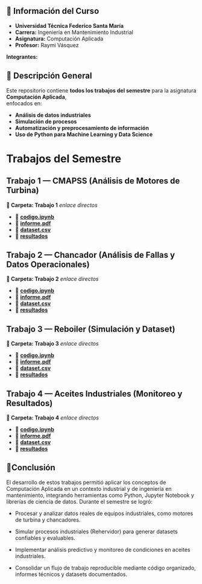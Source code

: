 


## 🏫 Información del Curso ##

- **Universidad Técnica Federico Santa María**  
- **Carrera:** Ingeniería en Mantenimiento Industrial  
- **Asignatura:** Computación Aplicada  
- **Profesor:** Raymi Vásquez  

**Integrantes:**


## 📌 Descripción General ##

Este repositorio contiene **todos los trabajos del semestre** para la asignatura **Computación Aplicada**,  
enfocados en:

- **Análisis de datos industriales**
- **Simulación de procesos**
- **Automatización y preprocesamiento de información**
- **Uso de Python para Machine Learning y Data Science**

# Trabajos del Semestre #

## Trabajo 1 — CMAPSS (Análisis de Motores de Turbina) ##

**📁 Carpeta: Trabajo 1**
 *enlace directos* 
- 🔗 [**codigo.ipynb**](https://github.com/cristian-conlab/Computacio-Aplicada-2/tree/aeec15d5d23005388c10914a24f97fd14f14dd95/TRABAJO%20(MOTORES)/Codigos)
- 🔗 [**informe.pdf**](https://github.com/cristian-conlab/Computacio-Aplicada-2/tree/aeec15d5d23005388c10914a24f97fd14f14dd95/TRABAJO%20(MOTORES)/Informes)
- 🔗 [**dataset.csv**](https://drive.google.com/drive/folders/1_xb5lDDAt6C5lFPALe8JYj2iV1sZA-Um?usp=drive_link)
- 🔗 [**resultados**](https://drive.google.com/drive/folders/1Mv1GHnkKccpI2ZLDFNRJKf8z9N8K1TWK?usp=drive_link)

## Trabajo 2 — Chancador (Análisis de Fallas y Datos Operacionales) ##

**📁 Carpeta: Trabajo 2**
 *enlace directos* 
- 🔗 [**codigo.ipynb**](https://github.com/cristian-conlab/Computacio-Aplicada-2/tree/aeec15d5d23005388c10914a24f97fd14f14dd95/TRABAJO%201(CHANCADOR)/Codigo)
- 🔗 [**informe.pdf**](https://github.com/cristian-conlab/Computacio-Aplicada-2/tree/aeec15d5d23005388c10914a24f97fd14f14dd95/TRABAJO%201(CHANCADOR)/Informes)
- 🔗 [**dataset.csv**](https://drive.google.com/drive/folders/1aQ61KRCHHewylZvKDPu1snXOlEPGeCJx?usp=drive_link)
- 🔗 [**resultados**](https://drive.google.com/drive/folders/1Yo4gScFkXI4ReYWkp7sz5nI-ogEo135x?usp=drive_link)


## Trabajo 3 — Reboiler (Simulación y Dataset) ##

**📁 Carpeta: Trabajo 3**
 *enlace directos* 
- 🔗 [**codigo.ipynb**](https://github.com/cristian-conlab/Computacio-Aplicada-2/tree/aeec15d5d23005388c10914a24f97fd14f14dd95/TRABAJO%202(%20REBOILER)/Codigos)
- 🔗 [**informe.pdf**](https://github.com/cristian-conlab/Computacio-Aplicada-2/tree/aeec15d5d23005388c10914a24f97fd14f14dd95/TRABAJO%202(%20REBOILER)/Informes)
- 🔗 [**dataset.csv**](https://drive.google.com/drive/folders/1iN3ZCV6KBkpagU4SAsI3qerW8u4es5L7?usp=drive_link)
- 🔗 [**resultados**](https://github.com/cristian-conlab/Computacio-Aplicada-2/tree/aeec15d5d23005388c10914a24f97fd14f14dd95/TRABAJO%202(%20REBOILER)/resultados)

## Trabajo 4 — Aceites Industriales (Monitoreo y Resultados) ##

**📁 Carpeta: Trabajo 4**
 *enlace directos* 
- 🔗 [**codigo.ipynb**]()
- 🔗 [**informe.pdf**]()
- 🔗 [**dataset.csv**](https://drive.google.com/drive/folders/14uwfYDCnxfGOOfywe1HV5e420XHyXpYq?usp=drive_link)
- 🔗 [**resultados**]()

## 🏁Conclusión ##

El desarrollo de estos trabajos permitió aplicar los conceptos de Computación Aplicada en un contexto industrial y de ingeniería en mantenimiento, integrando herramientas como Python, Jupyter Notebook y librerías de ciencia de datos.
Durante el semestre se logró:
- Procesar y analizar datos reales de equipos industriales, como motores de turbina y chancadores.

- Simular procesos industriales (Rehervidor) para generar datasets confiables y evaluables.

- Implementar análisis predictivo y monitoreo de condiciones en aceites industriales.

- Consolidar un flujo de trabajo reproducible mediante código organizado, informes técnicos y datasets documentados.


